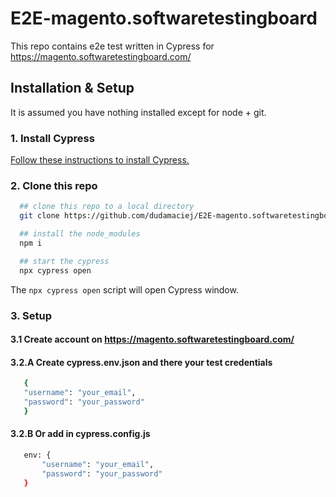 # E2E-magento.softwaretestingboard
This repo contains e2e test written in Cypress for https://magento.softwaretestingboard.com/

## Installation & Setup

It is assumed you have nothing installed except for node + git.

### 1. Install Cypress
[Follow these instructions to install Cypress.](https://on.cypress.io/installing-cypress)

### 2. Clone this repo
  ```bash
    ## clone this repo to a local directory
    git clone https://github.com/dudamaciej/E2E-magento.softwaretestingboard.git

    ## install the node_modules
    npm i

    ## start the cypress
    npx cypress open
  ```
  The `npx cypress open` script will open Cypress window.

### 3. Setup
#### 3.1 Create account on https://magento.softwaretestingboard.com/
#### 3.2.A Create cypress.env.json and there your test credentials
 ```bash
    {
    "username": "your_email",
    "password": "your_password"
    }
  ```
#### 3.2.B Or add in cypress.config.js
 ```bash
    env: {
        "username": "your_email",
        "password": "your_password"
    }
  ```
